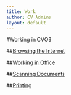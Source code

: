 ```yaml
---
title: Work
author: CV Admins
layout: default
---
```


#Working in CVOS

##[Browsing the Internet](/work/internet.html)

##[Working in Office](/work/office.html)

##[Scanning Documents](/work/scan.md)

##[Printing](/work/printing.html)
